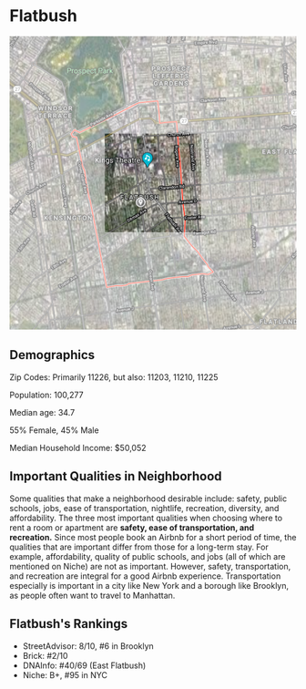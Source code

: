 

# Flatbush
![alt text](flatbushmap2.png "Logo Title Text 1")  

## Demographics

Zip Codes: Primarily 11226, but also: 11203, 11210, 11225  

Population: 100,277  

Median age: 34.7  

55% Female, 45% Male  

Median Household Income: $50,052  


## Important Qualities in Neighborhood  

Some qualities that make a neighborhood desirable include: safety, public schools, jobs, ease of transportation, nightlife, recreation, diversity, and affordability. The three most important qualities when choosing where to rent a room or apartment are **safety, ease of transportation, and recreation.** Since most people book an Airbnb for a short period of time, the qualities that are important differ from those for a long-term stay. For example, affordability, quality of public schools, and jobs (all of which are mentioned on Niche) are not as important. However, safety, transportation, and recreation are integral for a good Airbnb experience. Transportation especially is important in a city like New York and a borough like Brooklyn, as people often want to travel to Manhattan.

## Flatbush's Rankings  

* StreetAdvisor: 8/10, #6 in Brooklyn
* Brick: #2/10
* DNAInfo: #40/69 (East Flatbush)
* Niche: B+, #95 in NYC



